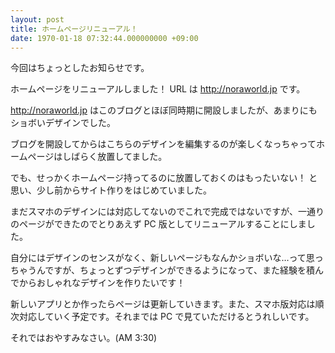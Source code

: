 ```yaml
---
layout: post
title: ホームページリニューアル！
date: 1970-01-18 07:32:44.000000000 +09:00
---
```

今回はちょっとしたお知らせです。

ホームページをリニューアルしました！ URL は http://noraworld.jp です。

http://noraworld.jp はこのブログとほぼ同時期に開設しましたが、あまりにもショボいデザインでした。

ブログを開設してからはこちらのデザインを編集するのが楽しくなっちゃってホームページはしばらく放置してました。

でも、せっかくホームページ持ってるのに放置しておくのはもったいない！ と思い、少し前からサイト作りをはじめていました。

まだスマホのデザインには対応してないのでこれで完成ではないですが、一通りのページができたのでとりあえず PC 版としてリニューアルすることにしました。

自分にはデザインのセンスがなく、新しいページもなんかショボいな…って思っちゃうんですが、ちょっとずつデザインができるようになって、また経験を積んでからおしゃれなデザインを作りたいです！

新しいアプリとか作ったらページは更新していきます。また、スマホ版対応は順次対応していく予定です。それまでは PC で見ていただけるとうれしいです。

それではおやすみなさい。(AM 3:30)
